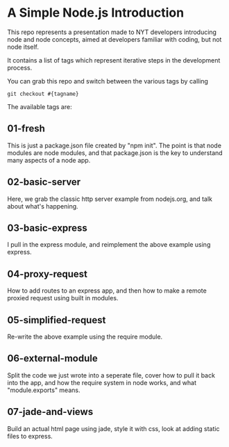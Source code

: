 A Simple Node.js Introduction
=============================

This repo represents a presentation made to NYT developers introducing node and node concepts, aimed at developers familiar with coding, but not node itself.

It contains a list of tags which represent iterative steps in the development process.

You can grab this repo and switch between the various tags by calling

```
git checkout #{tagname}
```

The available tags are:

01-fresh
--------
This is just a package.json file created by "npm init". The point is that node modules are node modules, and that package.json is the key to understand many aspects of a node app.

02-basic-server
---------------
Here, we grab the classic http server example from nodejs.org, and talk about what's happening.

03-basic-express
----------------
I pull in the express module, and reimplement the above example using express.

04-proxy-request
----------------
How to add routes to an express app, and then how to make a remote proxied request using built in modules.

05-simplified-request
---------------------
Re-write the above example using the require module.

06-external-module
------------------
Split the code we just wrote into a seperate file, cover how to pull it back into the app, and how the require system in node works, and what "module.exports" means.

07-jade-and-views
-----------------
Build an actual html page using jade, style it with css, look at adding static files to express.
